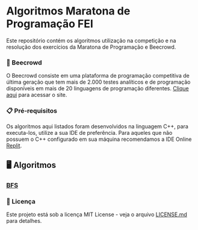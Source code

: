 # Algoritmos Maratona de Programação FEI

Este repositório contém os algoritmos utilização na competição e na resolução dos exercícios da Maratona de Programação e Beecrowd.

### 🐝 Beecrowd

O Beecrowd consiste em uma plataforma de programação competitiva de última geração que tem mais de 2.000 testes analíticos e de programação disponíveis em mais de 20 linguagens de programação diferentes. [Clique aqui](https://www.beecrowd.com.br/judge/pt/login) para acessar o site.

### 📋 Pré-requisitos
Os algoritmos aqui listados foram desenvolvidos na linguagem C++, para executa-los, utilize a sua IDE de preferência. Para aqueles que não possuem o C++ configurado em sua máquina recomendamos a IDE Online [Replit](https://replit.com/).

## 🖥️ Algoritmos
### [BFS](https://github.com/MaratonaFEI/Algoritmos/tree/main/BFS)


### 📄 Licença

Este projeto está sob a licença MIT License - veja o arquivo [LICENSE.md](https://github.com/MaratonaFEI/Algoritmos/blob/main/LICENSE) para detalhes.
